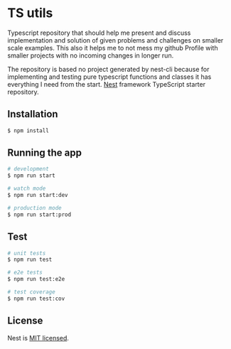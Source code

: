 
# TS utils

Typescript repository that should help me present and discuss implementation and solution of given problems and challenges on smaller scale examples. This also it helps me to not mess my github Profile with smaller projects with no incoming changes in longer run. 

The repository is based no project generated by nest-cli because for implementing and testing pure typescript functions and classes it has everything I need from the start.
[Nest](https://github.com/nestjs/nest) framework TypeScript starter repository.

## Installation

```bash
$ npm install
```

## Running the app

```bash
# development
$ npm run start

# watch mode
$ npm run start:dev

# production mode
$ npm run start:prod
```

## Test

```bash
# unit tests
$ npm run test

# e2e tests
$ npm run test:e2e

# test coverage
$ npm run test:cov
```

## License

  Nest is [MIT licensed](LICENSE).
